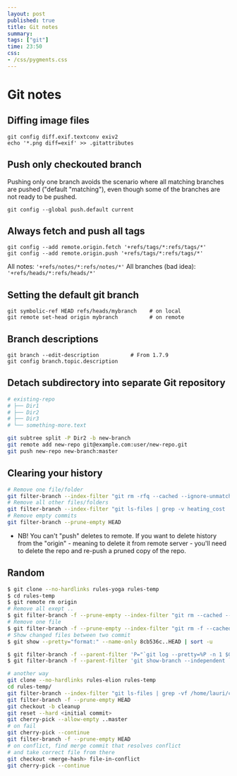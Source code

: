 ```yaml
---
layout: post
published: true
title: Git notes
summary:
tags: ["git"]
time: 23:50
css:
- /css/pygments.css
---
```


Git notes
=========

## Diffing image files

    git config diff.exif.textconv exiv2
    echo '*.png diff=exif' >> .gitattributes


## Push only checkouted branch

Pushing only one branch avoids the scenario where all matching branches are pushed ("default "matching"), 
even though some of the branches are not ready to be pushed.

    git config --global push.default current


## Always fetch and push all tags

    git config --add remote.origin.fetch '+refs/tags/*:refs/tags/*'
    git config --add remote.origin.push '+refs/tags/*:refs/tags/*'

All notes: `'+refs/notes/*:refs/notes/*'` All branches (bad idea): `'+refs/heads/*:refs/heads/*'`


## Setting the default git branch

    git symbolic-ref HEAD refs/heads/mybranch    # on local
    git remote set-head origin mybranch          # on remote


## Branch descriptions

    git branch --edit-description          # From 1.7.9
    git config branch.topic.description


## Detach subdirectory into separate Git repository

```sh
# existing-repo
# ├── Dir1
# ├── Dir2
# ├── Dir3
# └── something-more.text

git subtree split -P Dir2 -b new-branch
git remote add new-repo git@example.com:user/new-repo.git
git push new-repo new-branch:master
```

## Clearing your history

```sh
# Remove one file/folder
git filter-branch --index-filter "git rm -rfq --cached --ignore-unmatch ABC" --prune-empty HEAD
# Remove all other files/folders
git filter-branch --index-filter "git ls-files | grep -v heating_cost | xargs -r git rm -rfq --cached" --prune-empty HEAD
# Remove empty commits
git filter-branch --prune-empty HEAD
```

- NB! You can't "push" deletes to remote. 
If you want to delete history from the "origin" - meaning to delete it from remote server - 
you'll need to delete the repo and re-push a pruned copy of the repo.




## Random

```sh
$ git clone --no-hardlinks rules-yoga rules-temp
$ cd rules-temp
$ git remote rm origin
# Remove all exept ..
$ git filter-branch -f --prune-empty --index-filter "git rm --cached --ignore-unmatch $(git ls-files | grep -Ev 'keep1.txt|keep2.txt' | tr "\n" " ")"
# Remove one file
$ git filter-branch -f --prune-empty --index-filter "git rm -f --cached --ignore-unmatch unwanted.txt"
# Show changed files between two commit
$ git show --pretty="format:" --name-only 8cb536c..HEAD | sort -u

$ git filter-branch -f --parent-filter 'P="`git log --pretty=%P -n 1 $GIT_COMMIT` ";N=`git show-branch --independent $P|tr "\n" " "`;test "$P" = "$N" && cat || echo "-p $N"' 9a5c4bf2665..HEAD
$ git filter-branch -f --parent-filter 'git show-branch --independent `git log --pretty=%P -n 1 $GIT_COMMIT` | sed "s/^/-p /" | grep -v " "||cat' 9a5c4bf2665..HEAD

# another way
git clone --no-hardlinks rules-elion rules-temp
cd rules-temp/
git filter-branch --index-filter "git ls-files | grep -vf /home/lauri/code/yoga/rules.text | xargs -r git rm -rfq --cached" --prune-empty HEAD
git filter-branch -f --prune-empty HEAD
git checkout -b cleanup
git reset --hard <initial commit>
git cherry-pick --allow-empty ..master
# on fail
git cherry-pick --continue
git filter-branch -f --prune-empty HEAD
# on conflict, find merge commit that resolves conflict
# and take correct file from there
git checkout <merge-hash> file-in-conflict
git cherry-pick --continue
```

